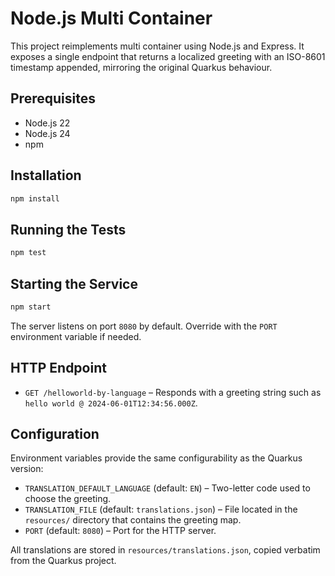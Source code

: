 # Node.js Multi Container

This project reimplements multi container using Node.js and Express. It exposes a single endpoint that returns a localized greeting with an ISO-8601 timestamp appended, mirroring the original Quarkus behaviour.

## Prerequisites
- Node.js 22
- Node.js 24
- npm

## Installation
```bash
npm install
```

## Running the Tests
```bash
npm test
```

## Starting the Service
```bash
npm start
```
The server listens on port `8080` by default. Override with the `PORT` environment variable if needed.

## HTTP Endpoint
- `GET /helloworld-by-language` – Responds with a greeting string such as `hello world @ 2024-06-01T12:34:56.000Z`.

## Configuration
Environment variables provide the same configurability as the Quarkus version:
- `TRANSLATION_DEFAULT_LANGUAGE` (default: `EN`) – Two-letter code used to choose the greeting.
- `TRANSLATION_FILE` (default: `translations.json`) – File located in the `resources/` directory that contains the greeting map.
- `PORT` (default: `8080`) – Port for the HTTP server.

All translations are stored in `resources/translations.json`, copied verbatim from the Quarkus project.
